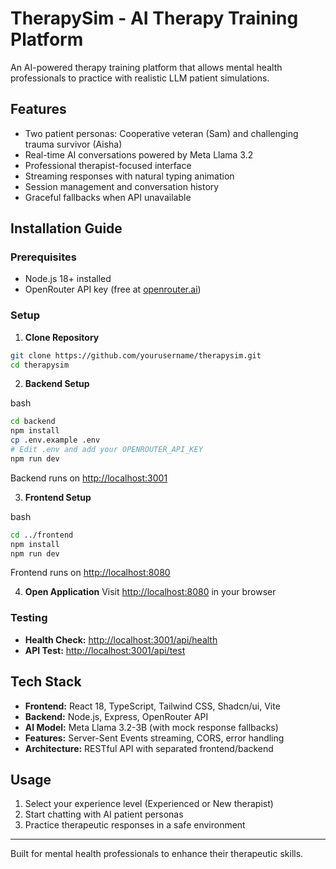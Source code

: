 

# TherapySim - AI Therapy Training Platform

An AI-powered therapy training platform that allows mental health professionals to practice with realistic LLM patient simulations.

## Features

- Two patient personas: Cooperative veteran (Sam) and challenging trauma survivor (Aisha)
- Real-time AI conversations powered by Meta Llama 3.2
- Professional therapist-focused interface
- Streaming responses with natural typing animation
- Session management and conversation history
- Graceful fallbacks when API unavailable

## Installation Guide

### Prerequisites
- Node.js 18+ installed
- OpenRouter API key (free at [openrouter.ai](https://openrouter.ai))

### Setup

1. **Clone Repository**
```bash
git clone https://github.com/yourusername/therapysim.git
cd therapysim
```

2.  **Backend Setup**

bash

```bash
cd backend
npm install
cp .env.example .env
# Edit .env and add your OPENROUTER_API_KEY
npm run dev
```

Backend runs on [http://localhost:3001](http://localhost:3001)

3.  **Frontend Setup**

bash

```bash
cd ../frontend
npm install
npm run dev
```

Frontend runs on [http://localhost:8080](http://localhost:8080)

4.  **Open Application** Visit [http://localhost:8080](http://localhost:8080) in your browser

### Testing

-   **Health Check:** [http://localhost:3001/api/health](http://localhost:3001/api/health)
-   **API Test:** [http://localhost:3001/api/test](http://localhost:3001/api/test)

## Tech Stack

-   **Frontend:** React 18, TypeScript, Tailwind CSS, Shadcn/ui, Vite
-   **Backend:** Node.js, Express, OpenRouter API
-   **AI Model:** Meta Llama 3.2-3B (with mock response fallbacks)
-   **Features:** Server-Sent Events streaming, CORS, error handling
-   **Architecture:** RESTful API with separated frontend/backend

## Usage

1.  Select your experience level (Experienced or New therapist)
2.  Start chatting with AI patient personas
3.  Practice therapeutic responses in a safe environment

----------

Built for mental health professionals to enhance their therapeutic skills.

